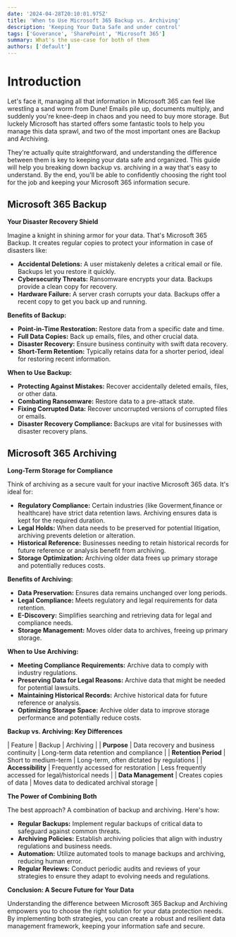 ```yaml
---
date: '2024-04-28T20:10:01.975Z'
title: 'When to Use Microsoft 365 Backup vs. Archiving'
description: 'Keeping Your Data Safe and under control'
tags: ['Goverance', 'SharePoint', 'Microsoft 365']
summary: What's the use-case for both of them
authors: ['default']
---
```


# Introduction

Let's face it, managing all that information in Microsoft 365 can feel like wrestling a sand worm from Dune! Emails pile up, documents multiply, and suddenly you're knee-deep in chaos and you need to buy more storage. But luckely Microsoft has started offers some fantastic tools to help you manage this data sprawl, and two of the most important ones are Backup and Archiving.

They're actually quite straightforward, and understanding the difference between them is key to keeping your data safe and organized. This guide will help you breaking down backup vs. archiving in a way that's easy to understand. By the end, you'll be able to confidently choosing the right tool for the job and keeping your Microsoft 365 information secure.

## Microsoft 365 Backup

**Your Disaster Recovery Shield**

Imagine a knight in shining armor for your data. That's Microsoft 365 Backup. It creates regular copies to protect your information in case of disasters like:

- **Accidental Deletions:** A user mistakenly deletes a critical email or file. Backups let you restore it quickly.
- **Cybersecurity Threats:** Ransomware encrypts your data. Backups provide a clean copy for recovery.
- **Hardware Failure:** A server crash corrupts your data. Backups offer a recent copy to get you back up and running.

**Benefits of Backup:**

- **Point-in-Time Restoration:** Restore data from a specific date and time.
- **Full Data Copies:** Back up emails, files, and other crucial data.
- **Disaster Recovery:** Ensure business continuity with swift data recovery.
- **Short-Term Retention:** Typically retains data for a shorter period, ideal for restoring recent information.

**When to Use Backup:**

- **Protecting Against Mistakes:** Recover accidentally deleted emails, files, or other data.
- **Combating Ransomware:** Restore data to a pre-attack state.
- **Fixing Corrupted Data:** Recover uncorrupted versions of corrupted files or emails.
- **Disaster Recovery Compliance:** Backups are vital for businesses with disaster recovery plans.

## Microsoft 365 Archiving

**Long-Term Storage for Compliance**

Think of archiving as a secure vault for your inactive Microsoft 365 data. It's ideal for:

- **Regulatory Compliance:** Certain industries (like Goverment,finance or healthcare) have strict data retention laws. Archiving ensures data is kept for the required duration.
- **Legal Holds:** When data needs to be preserved for potential litigation, archiving prevents deletion or alteration.
- **Historical Reference:** Businesses needing to retain historical records for future reference or analysis benefit from archiving.
- **Storage Optimization:** Archiving older data frees up primary storage and potentially reduces costs.

**Benefits of Archiving:**

- **Data Preservation:** Ensures data remains unchanged over long periods.
- **Legal Compliance:** Meets regulatory and legal requirements for data retention.
- **E-Discovery:** Simplifies searching and retrieving data for legal and compliance needs.
- **Storage Management:** Moves older data to archives, freeing up primary storage.

**When to Use Archiving:**

- **Meeting Compliance Requirements:** Archive data to comply with industry regulations.
- **Preserving Data for Legal Reasons:** Archive data that might be needed for potential lawsuits.
- **Maintaining Historical Records:** Archive historical data for future reference or analysis.
- **Optimizing Storage Space:** Archive older data to improve storage performance and potentially reduce costs.

**Backup vs. Archiving: Key Differences**

| Feature | Backup | Archiving |
| **Purpose** | Data recovery and business continuity | Long-term data retention and compliance |
| **Retention Period** | Short to medium-term | Long-term, often dictated by regulations |
| **Accessibility** | Frequently accessed for restoration | Less frequently accessed for legal/historical needs |
| **Data Management** | Creates copies of data | Moves data to dedicated archival storage |

**The Power of Combining Both**

The best approach? A combination of backup and archiving. Here's how:

- **Regular Backups:** Implement regular backups of critical data to safeguard against common threats.
- **Archiving Policies:** Establish archiving policies that align with industry regulations and business needs.
- **Automation:** Utilize automated tools to manage backups and archiving, reducing human error.
- **Regular Reviews:** Conduct periodic audits and reviews of your strategies to ensure they adapt to evolving needs and regulations.

**Conclusion: A Secure Future for Your Data**

Understanding the difference between Microsoft 365 Backup and Archiving empowers you to choose the right solution for your data protection needs. By implementing both strategies, you can create a robust and resilient data management framework, keeping your information safe and secure.
